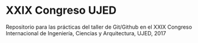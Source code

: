 # XXIX Congreso UJED
Repositorio para las prácticas del taller de Git/Github en el XXIX Congreso Internacional de Ingeniería, Ciencias y Arquitectura, UJED, 2017

